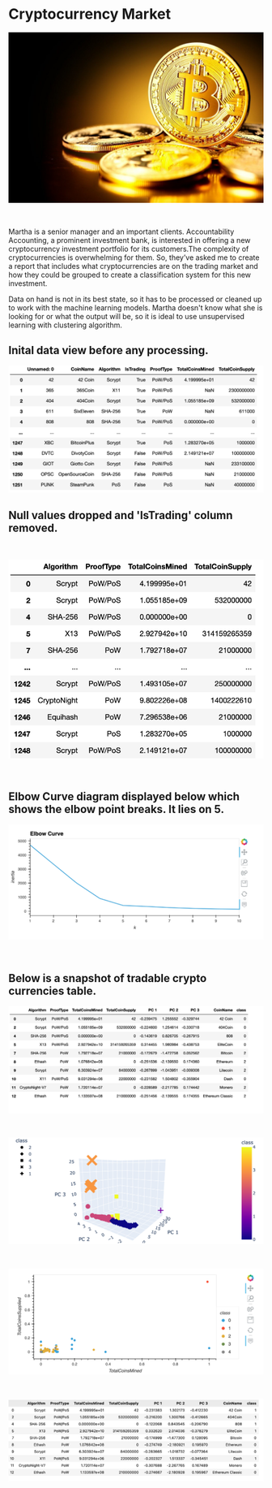 # Cryptocurrency Market
![cryptoimage.jpeg](images/cryptoimage.jpeg)

<br>

Martha is a senior manager and an important clients. Accountability Accounting, a prominent investment bank, is interested in offering a new cryptocurrency investment portfolio for its customers.The complexity of cryptocurrencies is overwhelming for them. So, they’ve asked me to create a report that includes what cryptocurrencies are on the trading market and how they could be grouped to create a classification system for this new investment.

Data on hand is not in its best state, so it has to be processed or cleaned up to work with the machine learning models. Martha doesn't know what she is looking for or what the output will be, so it is ideal to use unsupervised learning with clustering algorithm. 
<br>
## Inital data view before any processing.
![InitialData.png](images/InitialData.png)

## Null values dropped and 'IsTrading' column removed.

<p>
<br>

![DataMined.png](images/DataMined.png)

<p>
<br>

## Elbow Curve diagram displayed below which shows the elbow point breaks. It lies on 5.
![ElbowCurve.png](images/ElbowCurve.png)

<br>

## Below is a snapshot of tradable crypto currencies table.
![TradableCryptocurrencies.png](images/TradableCryptocurrencies.png)

<br>

![3D-Scatter.png](images/3D-Scatter.png)

<br>

![hvp.png](images/hvp.png)

<br>

![ClusteredDF.png](images/ClusteredDF.png)

<br>

